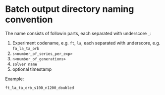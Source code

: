 # Batch output directory naming convention

The name consists of followin parts, each separated with underscore `_`:

1. Experiment codename, e.g. `ft`, `la`, each separated with underscore, e.g. `fa_la_ta_orb`
2. `s<number_of_series_per_exp>`
3. `n<number_of_generations>`
4. `solver name`
5. optional timestamp

Example:

`ft_la_ta_orb_s100_n1200_doubled`

